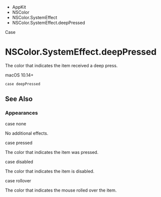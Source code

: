 

- AppKit
- NSColor
- NSColor.SystemEffect
-  NSColor.SystemEffect.deepPressed 

Case

# NSColor.SystemEffect.deepPressed

The color that indicates the item received a deep press.

macOS 10.14+

``` source
case deepPressed
```

## See Also

### Appearances

case none

No additional effects.

case pressed

The color that indicates the item was pressed.

case disabled

The color that indicates the item is disabled.

case rollover

The color that indicates the mouse rolled over the item.

